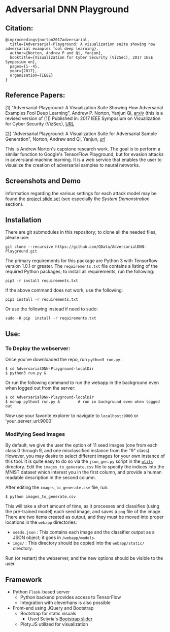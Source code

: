 Adversarial DNN Playground
==========================



Citation:
---------

```
@inproceedings{norton2017adversarial,
  title={Adversarial-Playground: A visualization suite showing how adversarial examples fool deep learning},
  author={Norton, Andrew P and Qi, Yanjun},
  booktitle={Visualization for Cyber Security (VizSec), 2017 IEEE Symposium on},
  pages={1--4},
  year={2017},
  organization={IEEE}
}
```

Reference Papers:
---------
[1] "Adversarial-Playground: A Visualization Suite Showing How Adversarial
  Examples Fool Deep Learning", Andrew P. Norton, Yanjun Qi, [arxiv](http://arxiv.org/abs/1708.00807) (this is a revised version of [1])
  Published in:  2017 IEEE Symposium on Visualization for Cyber Security (VizSec), [URL](http://ieeexplore.ieee.org/document/8062202/)

[2] "Adversarial Playground: A Visualization Suite for Adversarial Sample Generation", Norton, Andrew and Qi, Yanjun, [url](http://arxiv.org/abs/1706.01763)


This is Andrew Norton's capstone research work.  The goal is to perform a similar function to Google's TensorFlow Playground, but for evasion attacks in adversiaral machine learning.  It is a web service that enables the user to visualize the creation of adversarial samples to neural networks.

Screenshots and Demo
--------------------

Information regarding the various settings for each attack model may be found the [project slide set](https://github.com/QData/AdversarialDNN-Playground/blob/master/presentation.pdf) (see especially the *System Demonstration* section).


Installation
------------

There are git submodules in this repository; to clone all the needed files, please use:

```
git clone --recursive https://github.com/QData/AdversarialDNN-Playground.git
```

The primary requirements for this package are Python 3 with Tensorflow version 1.0.1 or greater.  The `requirements.txt` file contains a listing of the required Python packages; to install all requirements, run the following:

```
pip3 -r install requirements.txt
```

If the above command does not work, use the following:

```
pip3 install -r requirements.txt
```

Or use the following instead if need to sudo:
```
sudo -H pip  install -r requirements.txt
```

Use:
----

### To Deploy the webserver:

Once you've downloaded the repo, run `python3 run.py` :

```
$ cd AdversarialDNN-Playground-localDir
$ python3 run.py &       
```

Or run the following command to run the webapp in the background even when logged out from the server:
```
$ cd AdversarialDNN-Playground-localDir
$ nohup python3 run.py &        # run in background even when logged out
```

Now use your favorite explorer to navigate to `localhost:9000`  or 'your_server_url:9000'

### Modifying Seed Images
By default, we give the user the option of 11 seed images (one from each class 0 through 9, and one misclassified instance from the "9" class).  However, you may desire to select different images for your own instance of this tool.  It is quite easy to do so via the `json_gen.py` script in the [`utils`](https://github.com/QData/AdversarialDNN-Playground/tree/master/utils) directory.  Edit the `images_to_generate.csv` file to specify the indices into the MNIST dataset which interest you in the first column, and provide a human readable description in the second column.

After editing the `images_to_generate.csv` file, run:
```
$ python images_to_generate.csv
```

This will take a short amount of time, as it processes and classifies (using the pre-trained model) each seed image, and saves a `png` file of the image.  There are two items created as output, and they must be moved into proper locations in the `webapp` directories:
  - `seeds.json` : This contains each image and the classifier output as a JSON object; it goes in `/webapp/models`.
  - `imgs/` : This directory should be copied into the `webapp/static/` directory.

Run (or restart) the webserver, and the new options should be visible to the user.

Framework
---------
  - Python `Flask`-based server
    - Python backend provides access to TensorFlow
    - Integration with cleverhans is also possible
  - Front-end using JQuery and Bootstrap
    - Bootstrap for static visuals
      - Used Seiyria's [Bootstrap slider][bootstrap-slider]
    - Ploty.JS utilized for visualization


[bootstrap-slider]: https://github.com/seiyria/bootstrap-slider
